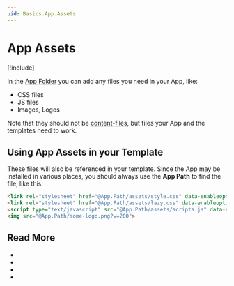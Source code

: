 ```yaml
---
uid: Basics.App.Assets
---
```


# App Assets

[!include[](~/pages/basics/stack/_shared-float-summary.md)]
<style>.context-box-summary .data-assets-app    { visibility: visible; }</style>

In the [App Folder](xref:Basics.App.FolderStructure) you can add any files you need in your App, like:

* CSS files
* JS files
* Images, Logos

Note that they should not be [content-files](xref:Basics.Content.Assets), but files your App and the templates need to work. 

## Using App Assets in your Template

These files will also be referenced in your template. Since the App may be installed in various places, you should always use the **App Path** to find the file, like this:

```html
<link rel="stylesheet" href="@App.Path/assets/style.css" data-enableoptimizations="150" />
<link rel="stylesheet" href="@App.Path/assets/lazy.css" data-enableoptimizations="bottom" />
<script type="text/javascript" src="@App.Path/assets/scripts.js" data-enableoptimizations="200:bottom" /> </script>
<img src="@App.Path/some-logo.png?w=200">
```

## Read More

* [](xref:Basics.App.FolderStructure)
* [](xref:Basics.Server.AssetOptimization.Index)
* [](xref:Basics.ImageResizer.Index)
* [](xref:Basics.Content.Assets)
